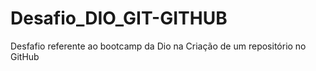 # Desafio_DIO_GIT-GITHUB
Desfafio referente ao bootcamp da Dio na Criação de um repositório no GitHub

